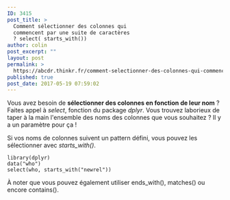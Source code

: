 ```yaml
---
ID: 3415
post_title: >
  Comment sélectionner des colonnes qui
  commencent par une suite de caractères
  ? select( starts_with())
author: colin
post_excerpt: ""
layout: post
permalink: >
  https://abcdr.thinkr.fr/comment-selectionner-des-colonnes-qui-commencent-par-une-suite-de-caracteres-select-starts_with/
published: true
post_date: 2017-05-19 07:59:02
---
```

<p>Vous avez besoin de <strong>sélectionner des colonnes en fonction de leur nom</strong> ? Faites appel à <em>select</em>, fonction du package <em>dplyr</em>. Vous trouvez laborieux de taper à la main l'ensemble des noms des colonnes que vous souhaitez ? Il y a un paramètre pour ça !
<p>Si vos noms de colonnes suivent un pattern défini, vous pouvez les sélectionner avec <em>starts_with()</em>.
<p><pre><code>library(dplyr)
data("who")
select(who, starts_with("newrel"))</code></pre>
<p>À noter que vous pouvez également utiliser ends_with(), matches() ou encore contains().
